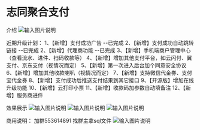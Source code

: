# 志同聚合支付
介绍
![输入图片说明](https://images.gitee.com/uploads/images/2021/1130/214739_c6f0d7a5_8114674.png "未命名思维导图.png")

近期升级计划：
1、【新增】支付成功广告  --已完成
2、【新增】支付成功自动跳转链接 --已完成
2、【新增】代理商功能  --已完成
3、【新增】手机端商户管理中心（查看流水、进件、扫码收款等）
4、【新增】增加其他支付平台，如云闪付、翼支付、京东支付（视情况而定）
5、【新增】第一次进入后台加个同意安全协议
6、【新增】增加其他收款喇叭（视情况而定）
7、【新增】支持微信代金券、支付宝代金券
8、【新增】支付成功后推送支付结果到其它接口
9、【开源版】增加在线升级功能
10、【新增】云打印小票
11、【新增】收款码加参数自动填备注
12、【新增】服务商进件

效果展示
![输入图片说明](https://images.gitee.com/uploads/images/2021/1130/212256_8d7c61ab_8114674.png "屏幕截图.png")
![输入图片说明](https://images.gitee.com/uploads/images/2021/1130/212309_9eb6a089_8114674.png "屏幕截图.png")
![输入图片说明](https://images.gitee.com/uploads/images/2021/1130/212659_22173c1f_8114674.png "屏幕截图.png")

商用说明：
加群553614891 找群主拿sql文件
![输入图片说明](https://images.gitee.com/uploads/images/2021/1130/214951_79b5b8db_8114674.png "屏幕截图.png")
